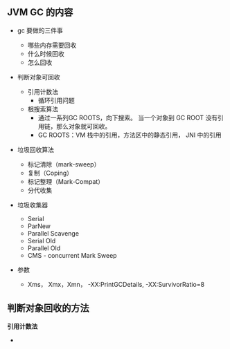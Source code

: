 ## JVM GC 的内容
* gc 要做的三件事
  * 哪些内存需要回收
  * 什么时候回收
  * 怎么回收
* 判断对象可回收
  * 引用计数法
    * 循环引用问题
  * 根搜索算法
    * 通过一系列GC ROOTS，向下搜索。 当一个对象到 GC ROOT 没有引用链，那么对象就可回收。
    * GC ROOTS：VM 栈中的引用，方法区中的静态引用， JNI 中的引用
* 垃圾回收算法
  * 标记清除（mark-sweep）
  * 复制（Coping）
  * 标记整理（Mark-Compat）
  * 分代收集
* 垃圾收集器
  * Serial
  * ParNew
  * Parallel Scavenge
  * Serial Old
  * Parallel Old
  * CMS - concurrent Mark Sweep

* 参数
  * Xms， Xmx，Xmn， -XX:PrintGCDetails, -XX:SurvivorRatio=8


## 判断对象回收的方法
**引用计数法**

* 